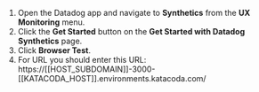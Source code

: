1.  Open the Datadog app and navigate to **Synthetics** from the **UX Monitoring** menu.
2.  Click the **Get Started** button on the **Get Started with Datadog Synthetics** page.
3.  Click **Browser Test**.
4.  For URL you should enter this URL: https://[[HOST_SUBDOMAIN]]-3000-[[KATACODA_HOST]].environments.katacoda.com/